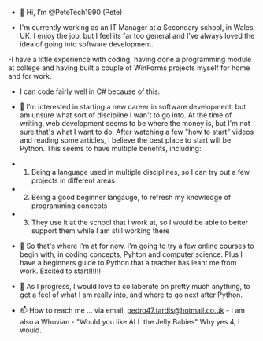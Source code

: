 - 👋 Hi, I’m @PeteTech1990 (Pete)

- I'm currently working as an IT Manager at a Secondary school, in Wales, UK. I enjoy the job, but I feel its far too general and I've always loved the idea of going into software development.

-I have a little experience with coding, having done a programming module at college and having built a couple of WinForms projects myself for home and for work. 
- I can code fairly well in C# because of this.

- 👀 I’m interested in starting a new career in software development, but am unsure what sort of discipline I wan't to go into. At the time of writing, web development seems to be where the money is, but I'm not sure that's what I want to do. After watching a few "how to start" videos and reading some articles, I believe the best place to start will be Python. This seems to have multiple benefits, including:
- 1. Being a language used in multiple disciplines, so I can try out a few projects in different areas
- 2. Being a good beginner langauge, to refresh my knowledge of programming concepts
- 3. They use it at the school that I work at, so I would be able to better support them while I am still working there

- 🌱 So that's where I'm at for now. I'm going to try a few online courses to begin with, in coding concepts, Pyhton and computer science. Plus I have a beginners guide to Python that a teacher has leant me from work. Excited to start!!!!!!

- 💞️ As I progress, I would love to collaberate on pretty much anything, to get a feel of what I am really into, and where to go next after Python.

- 📫 How to reach me ... via email, pedro47.tardis@hotmail.co.uk - I am also a Whovian - "Would you like ALL the Jelly Babies" Why yes 4, I would.

<!---
PeteTech1990/PeteTech1990 is a ✨ special ✨ repository because its `README.md` (this file) appears on your GitHub profile.
You can click the Preview link to take a look at your changes.
--->
